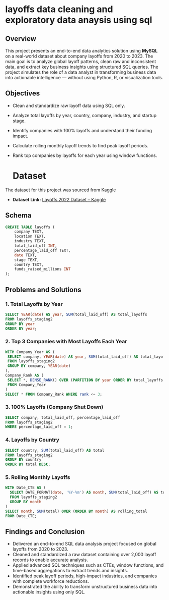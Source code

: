 # layoffs data cleaning and exploratory data anaysis using sql


## Overview

This project presents an end-to-end data analytics solution using **MySQL** on a real-world dataset about company layoffs from 2020 to 2023. The main goal is to analyze global layoff patterns, clean raw and inconsistent data, and extract key business insights using structured SQL queries. The project simulates the role of a data analyst in transforming business data into actionable intelligence — without using Python, R, or visualization tools.

## Objectives

- Clean and standardize raw layoff data using SQL only.
- Analyze total layoffs by year, country, company, industry, and startup stage.
- Identify companies with 100% layoffs and understand their funding impact.
- Calculate rolling monthly layoff trends to find peak layoff periods.
- Rank top companies by layoffs for each year using window functions.

  # Dataset

The dataset for this project was sourced from Kaggle 
- **Dataset Link:** [Layoffs 2022 Dataset – Kaggle](https://www.kaggle.com/datasets/swaptr/layoffs-2022)


## Schema

```sql
CREATE TABLE layoffs (
    company TEXT,
    location TEXT,
    industry TEXT,
    total_laid_off INT,
    percentage_laid_off TEXT,
    date TEXT,
    stage TEXT,
    country TEXT,
    funds_raised_millions INT
);
```
##  Problems and Solutions
### 1. Total Layoffs by Year
   ```sql
SELECT YEAR(date) AS year, SUM(total_laid_off) AS total_layoffs
FROM layoffs_staging2
GROUP BY year
ORDER BY year;
 ```
### 2. Top 3 Companies with Most Layoffs Each Year
 ```sql
WITH Company_Year AS (
  SELECT company, YEAR(date) AS year, SUM(total_laid_off) AS total_layoffs
  FROM layoffs_staging2
  GROUP BY company, YEAR(date)
),
Company_Rank AS (
  SELECT *, DENSE_RANK() OVER (PARTITION BY year ORDER BY total_layoffs DESC) AS rank
  FROM Company_Year
)
SELECT * FROM Company_Rank WHERE rank <= 3;
```
### 3. 100% Layoffs (Company Shut Down)
```sql
SELECT company, total_laid_off, percentage_laid_off
FROM layoffs_staging2
WHERE percentage_laid_off = 1;
```
### 4. Layoffs by Country
```sql
SELECT country, SUM(total_laid_off) AS total
FROM layoffs_staging2
GROUP BY country
ORDER BY total DESC;
```
### 5. Rolling Monthly Layoffs
```sql
WITH Date_CTE AS (
  SELECT DATE_FORMAT(date, '%Y-%m') AS month, SUM(total_laid_off) AS total
  FROM layoffs_staging2
  GROUP BY month
)
SELECT month, SUM(total) OVER (ORDER BY month) AS rolling_total
FROM Date_CTE;
```

## Findings and Conclusion

- Delivered an end-to-end SQL data analysis project focused on global layoffs from 2020 to 2023.
- Cleaned and standardized a raw dataset containing over 2,000 layoff records to enable accurate analysis.
- Applied advanced SQL techniques such as CTEs, window functions, and time-based aggregations to extract trends and insights.
- Identified peak layoff periods, high-impact industries, and companies with complete workforce reductions.
- Demonstrated the ability to transform unstructured business data into actionable insights using only SQL.


